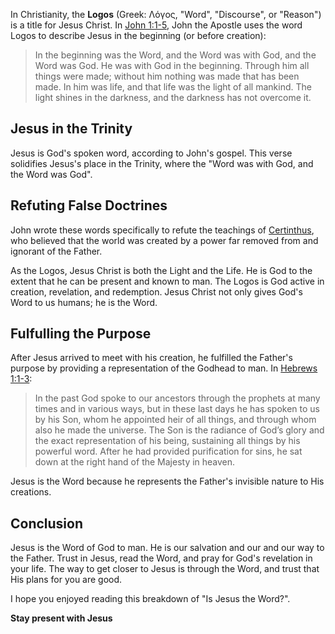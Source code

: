 In Christianity, the **Logos** (Greek: Λόγος, "Word", "Discourse", or "Reason") is a title for Jesus Christ. In [John 1:1-5](https://www.biblegateway.com/passage/?search=John+1%3A1-14&version=NIV), John the Apostle uses the word Logos to describe Jesus in the beginning (or before creation):

> In the beginning was the Word, and the Word was with God, and the Word was God. He was with God in the beginning. Through him all things were made; without him nothing was made that has been made. In him was life, and that life was the light of all mankind. The light shines in the darkness, and the darkness has not overcome it.

## Jesus in the Trinity

Jesus is God's spoken word, according to John's gospel. This verse solidifies Jesus's place in the Trinity, where the "Word was with God, and the Word was God". 

## Refuting False Doctrines

John wrote these words specifically to refute the teachings of [Certinthus](https://en.wikipedia.org/wiki/Cerinthus), who believed that the world was created by a power far removed from and ignorant of the Father. 

As the Logos, Jesus Christ is both the Light and the Life. He  is God to the extent that he can be present and known to man. The Logos is God active in creation, revelation, and redemption. Jesus Christ not only gives God's Word to us humans; he is the Word.

## Fulfulling the Purpose

After Jesus arrived to meet with his creation, he fulfilled the Father's purpose by providing a representation of the Godhead to man. In [Hebrews 1:1-3](https://www.biblegateway.com/passage/?search=Hebrews+1%3A1-3&version=NIV): 

> In the past God spoke to our ancestors through the prophets at many times and in various ways, but in these last days he has spoken to us by his Son, whom he appointed heir of all things, and through whom also he made the universe. The Son is the radiance of God’s glory and the exact representation of his being, sustaining all things by his powerful word. After he had provided purification for sins, he sat down at the right hand of the Majesty in heaven.

Jesus is the Word because he represents the Father's invisible nature to His creations.

## Conclusion

Jesus is the Word of God to man. He is our salvation and our and our way to the Father. Trust in Jesus, read the Word, and pray for God's revelation in your life. The way to get closer to Jesus is through the Word, and trust that His plans for you are good.

I hope you enjoyed reading this breakdown of "Is Jesus the Word?".

**Stay present with Jesus**
